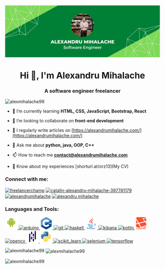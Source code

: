 
![Software engineering](https://github.com/AlexMihalache99/AlexMihalache99/blob/main/Alexandru%20Mihalache%20(1).png)
<h1 align="center">Hi 👋, I'm Alexandru Mihalache</h1>
<h3 align="center">A software engineer freelancer</h3>

<p align="left"> <img src="https://komarev.com/ghpvc/?username=alexmihalache99&label=Profile%20views&color=0e75b6&style=flat" alt="alexmihalache99" /> </p>

- 🌱 I’m currently learning **HTML, CSS, JavaScript, Bootstrap, React**

- 👯 I’m looking to collaborate on **front-end development**

- 📝 I regularly write articles on [https://alexandrumihalache.com/](https://alexandrumihalache.com/)

- 💬 Ask me about **python, java, OOP, C++**

- 📫 How to reach me **contact@alexandrumihalache.com**

- 📄 Know about my experiences [shorturl.at/orz13](My CV)

<h3 align="left">Connect with me:</h3>
<p align="left">
<a href="https://twitter.com/freelancerchamp" target="blank"><img align="center" src="https://raw.githubusercontent.com/rahuldkjain/github-profile-readme-generator/master/src/images/icons/Social/twitter.svg" alt="freelancerchamp" height="30" width="40" /></a>
<a href="https://linkedin.com/in/catalin-alexandru-mihalache-397781179" target="blank"><img align="center" src="https://raw.githubusercontent.com/rahuldkjain/github-profile-readme-generator/master/src/images/icons/Social/linked-in-alt.svg" alt="catalin-alexandru-mihalache-397781179" height="30" width="40" /></a>
<a href="https://instagram.com/alexandrumihalache" target="blank"><img align="center" src="https://raw.githubusercontent.com/rahuldkjain/github-profile-readme-generator/master/src/images/icons/Social/instagram.svg" alt="alexandrumihalache" height="30" width="40" /></a>
<a href="https://www.youtube.com/channel/UC3oDhoEJmnGzV7zEz3ydrWA" target="blank"><img align="center" src="https://raw.githubusercontent.com/rahuldkjain/github-profile-readme-generator/master/src/images/icons/Social/youtube.svg" alt="alexandru mihalache" height="30" width="40" /></a>
</p>

<h3 align="left">Languages and Tools:</h3>
<p align="left"> <a href="https://developer.android.com" target="_blank" rel="noreferrer"> <img src="https://raw.githubusercontent.com/devicons/devicon/master/icons/android/android-original-wordmark.svg" alt="android" width="40" height="40"/> </a> <a href="https://www.arduino.cc/" target="_blank" rel="noreferrer"> <img src="https://cdn.worldvectorlogo.com/logos/arduino-1.svg" alt="arduino" width="40" height="40"/> </a> <a href="https://www.w3schools.com/cpp/" target="_blank" rel="noreferrer"> <img src="https://raw.githubusercontent.com/devicons/devicon/master/icons/cplusplus/cplusplus-original.svg" alt="cplusplus" width="40" height="40"/> </a> <a href="https://git-scm.com/" target="_blank" rel="noreferrer"> <img src="https://www.vectorlogo.zone/logos/git-scm/git-scm-icon.svg" alt="git" width="40" height="40"/> </a> <a href="https://www.haskell.org/" target="_blank" rel="noreferrer"> <img src="https://upload.wikimedia.org/wikipedia/commons/1/1c/Haskell-Logo.svg" alt="haskell" width="40" height="40"/> </a> <a href="https://www.java.com" target="_blank" rel="noreferrer"> <img src="https://raw.githubusercontent.com/devicons/devicon/master/icons/java/java-original.svg" alt="java" width="40" height="40"/> </a> <a href="https://www.elastic.co/kibana" target="_blank" rel="noreferrer"> <img src="https://www.vectorlogo.zone/logos/elasticco_kibana/elasticco_kibana-icon.svg" alt="kibana" width="40" height="40"/> </a> <a href="https://kotlinlang.org" target="_blank" rel="noreferrer"> <img src="https://www.vectorlogo.zone/logos/kotlinlang/kotlinlang-icon.svg" alt="kotlin" width="40" height="40"/> </a> <a href="https://laravel.com/" target="_blank" rel="noreferrer"> <img src="https://raw.githubusercontent.com/devicons/devicon/master/icons/laravel/laravel-plain-wordmark.svg" alt="laravel" width="40" height="40"/> </a> <a href="https://opencv.org/" target="_blank" rel="noreferrer"> <img src="https://www.vectorlogo.zone/logos/opencv/opencv-icon.svg" alt="opencv" width="40" height="40"/> </a> <a href="https://pandas.pydata.org/" target="_blank" rel="noreferrer"> <img src="https://raw.githubusercontent.com/devicons/devicon/2ae2a900d2f041da66e950e4d48052658d850630/icons/pandas/pandas-original.svg" alt="pandas" width="40" height="40"/> </a> <a href="https://www.python.org" target="_blank" rel="noreferrer"> <img src="https://raw.githubusercontent.com/devicons/devicon/master/icons/python/python-original.svg" alt="python" width="40" height="40"/> </a> <a href="https://scikit-learn.org/" target="_blank" rel="noreferrer"> <img src="https://upload.wikimedia.org/wikipedia/commons/0/05/Scikit_learn_logo_small.svg" alt="scikit_learn" width="40" height="40"/> </a> <a href="https://www.selenium.dev" target="_blank" rel="noreferrer"> <img src="https://raw.githubusercontent.com/detain/svg-logos/780f25886640cef088af994181646db2f6b1a3f8/svg/selenium-logo.svg" alt="selenium" width="40" height="40"/> </a> <a href="https://www.tensorflow.org" target="_blank" rel="noreferrer"> <img src="https://www.vectorlogo.zone/logos/tensorflow/tensorflow-icon.svg" alt="tensorflow" width="40" height="40"/> </a> </p>

<p><img align="left" src="https://github-readme-stats.vercel.app/api/top-langs?username=alexmihalache99&show_icons=true&locale=en&layout=compact" alt="alexmihalache99" /></p>

<p>&nbsp;<img align="center" src="https://github-readme-stats.vercel.app/api?username=alexmihalache99&show_icons=true&locale=en" alt="alexmihalache99" /></p>

<p><img align="center" src="https://github-readme-streak-stats.herokuapp.com/?user=alexmihalache99&" alt="alexmihalache99" /></p>
